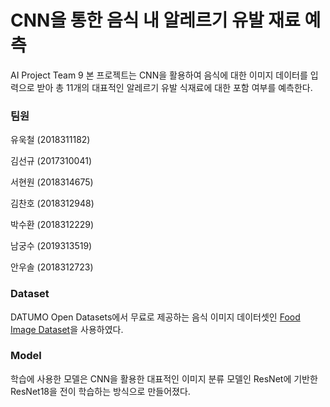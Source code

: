 # CNN을 통한 음식 내 알레르기 유발 재료 예측

AI Project Team 9
본 프로젝트는 CNN을 활용하여 음식에 대한 이미지 데이터를 입력으로 받아 총 11개의 대표적인 알레르기 유발 식재료에 대한 포함 여부를 예측한다.

### 팀원

유욱철 (2018311182)

김선규 (2017310041)

서현원 (2018314675)

김찬호 (2018312948)

박수환 (2018312229)

남궁수 (2019313519)

안우솔 (2018312723)

### Dataset

DATUMO Open Datasets에서 무료로 제공하는 음식 이미지 데이터셋인 [Food Image Dataset](https://open.datumo.com/en/?page_id=5976)을 사용하였다.

### Model

학습에 사용한 모델은 CNN을 활용한 대표적인 이미지 분류 모델인 ResNet에 기반한 ResNet18을 전이 학습하는 방식으로 만들어졌다.

